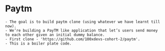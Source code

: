 # Paytm
    - The goal is to build paytm clone (using whatever we have learnt till now).
    - We’re building a PayTM like application that let’s users send money to each other given an initial dummy balance.
    - First clone - 'https://github.com/100xdevs-cohort-2/paytm'.
    - This is a boiler plate code.